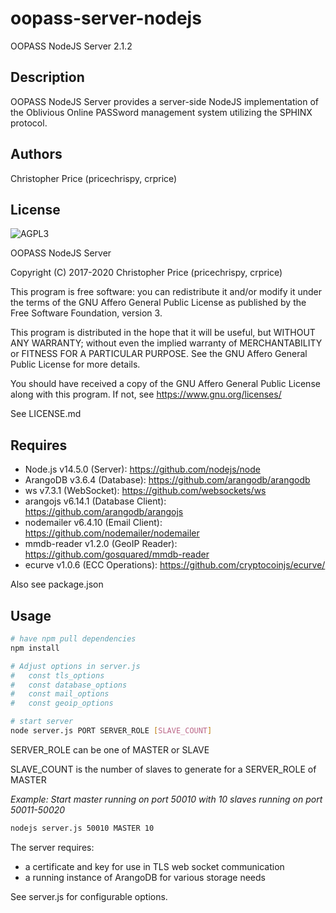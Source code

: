 # oopass-server-nodejs
OOPASS NodeJS Server 2.1.2

## Description
OOPASS NodeJS Server provides a server-side NodeJS implementation of the Oblivious Online PASSword management system utilizing the SPHINX protocol.

## Authors
Christopher Price (pricechrispy, crprice)

## License
![AGPL3](https://www.gnu.org/graphics/agplv3-with-text-162x68.png)

OOPASS NodeJS Server

Copyright (C) 2017-2020  Christopher Price (pricechrispy, crprice)

This program is free software: you can redistribute it and/or modify it under the terms of the GNU Affero General Public License as published by the Free Software Foundation, version 3.

This program is distributed in the hope that it will be useful, but WITHOUT ANY WARRANTY; without even the implied warranty of MERCHANTABILITY or FITNESS FOR A PARTICULAR PURPOSE. See the GNU Affero General Public License for more details.

You should have received a copy of the GNU Affero General Public License along with this program. If not, see <https://www.gnu.org/licenses/>

See LICENSE.md

## Requires
* Node.js v14.5.0 (Server): https://github.com/nodejs/node
* ArangoDB v3.6.4 (Database): https://github.com/arangodb/arangodb
* ws v7.3.1 (WebSocket): https://github.com/websockets/ws
* arangojs v6.14.1 (Database Client): https://github.com/arangodb/arangojs
* nodemailer v6.4.10 (Email Client): https://github.com/nodemailer/nodemailer
* mmdb-reader v1.2.0 (GeoIP Reader): https://github.com/gosquared/mmdb-reader
* ecurve v1.0.6 (ECC Operations): https://github.com/cryptocoinjs/ecurve/

Also see package.json

## Usage
```bash
# have npm pull dependencies
npm install

# Adjust options in server.js
#   const tls_options
#   const database_options
#   const mail_options
#   const geoip_options

# start server
node server.js PORT SERVER_ROLE [SLAVE_COUNT]
``` 

SERVER_ROLE can be one of MASTER or SLAVE

SLAVE_COUNT is the number of slaves to generate for a SERVER_ROLE of MASTER

*Example: Start master running on port 50010 with 10 slaves running on port 50011-50020*
```bash
nodejs server.js 50010 MASTER 10 
```

The server requires:
* a certificate and key for use in TLS web socket communication
* a running instance of ArangoDB for various storage needs

See server.js for configurable options.
